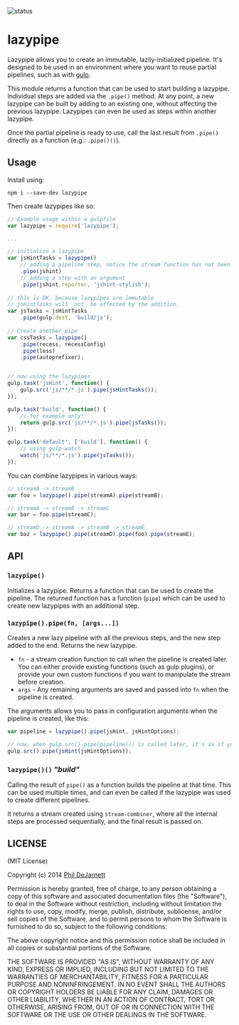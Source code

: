 ![status](https://secure.travis-ci.org/OverZealous/lazypipe.png?branch=master)

lazypipe
=======

Lazypipe allows you to create an immutable, lazily-initialized pipeline.  It's designed to be used in an environment where you want to reuse partial pipelines, such as with [gulp](http://gulpjs.com).

This module returns a function that can be used to start building a lazypipe.  Individual steps are added via the `.pipe()` method.  At any point, a new lazypipe can be built by adding to an existing one, without affecting the previous lazypipe.  Lazypipes can even be used as steps within another lazypipe.

Once the partial pipeline is ready to use, call the last result from `.pipe()` directly as a function (e.g.: `.pipe()()`).

Usage
-----

Install using:

    npm i --save-dev lazypipe

Then create lazypipes like so:

```js
// Example usage within a gulpfile
var lazypipe = require('lazypipe');

...

// initialize a lazypipe
var jsHintTasks = lazypipe()
    // adding a pipeline step, notice the stream function has not been called!
    .pipe(jshint)
    // adding a step with an argument
    .pipe(jshint.reporter, 'jshint-stylish');
 
// this is OK, because lazypipes are immutable
// jsHintTasks will _not_ be affected by the addition.
var jsTasks = jsHintTasks
    .pipe(gulp.dest, 'build/js');
 
// Create another pipe
var cssTasks = lazypipe()
    .pipe(recess, recessConfig)
    .pipe(less)
    .pipe(autoprefixer);


// now using the lazypipes
gulp.task('jsHint', function() {
    gulp.src('js/**/*.js').pipe(jsHintTasks());
});

gulp.task('build', function() {
    // for example only!
    return gulp.src('js/**/*.js').pipe(jsTasks());
});

gulp.task('default', ['build'], function() {
	// using gulp-watch
	watch('js/**/*.js').pipe(jsTasks());
});
```

You can combine lazypipes in various ways:

```js
// streamA -> streamB
var foo = lazypipe().pipe(streamA).pipe(streamB);

// streamA -> streamB -> streamC
var bar = foo.pipe(streamC);

// streamD -> streamA -> streamB -> streamE
var baz = lazypipe().pipe(streamD).pipe(foo).pipe(streamE);

```

API
---

### `lazypipe()`

Initializes a lazypipe.  Returns a function that can be used to create the pipeline.  The returned function has a function (`pipe`) which can be used to create new lazypipes with an additional step.

### `lazypipe().pipe(fn, [args...])`

Creates a new lazy pipeline with all the previous steps, and the new step added to the end.  Returns the new lazypipe.

* `fn` - a stream creation function to call when the pipeline is created later.  You can either provide existing functions (such as gulp plugins), or provide your own custom functions if you want to manipulate the stream before creation.
* `args` - Any remaining arguments are saved and passed into `fn` when the pipeline is created.

The arguments allows you to pass in configuration arguments when the pipeline is created, like this:

```js
var pipeline = lazypipe().pipe(jsHint, jsHintOptions);

// now, when gulp.src().pipe(pipeline()) is called later, it's as if you did:
gulp.src().pipe(jsHint(jsHintOptions));
```

### `lazypipe()()`  *"build"*

Calling the result of `pipe()` as a function builds the pipeline at that time.  This can be used multiple times, and can even be called if the lazypipe was used to create different pipelines.

It returns a stream created using `stream-combiner`, where all the internal steps are processed sequentially, and the final result is passed on.


LICENSE
-------

(MIT License)

Copyright (c) 2014 [Phil DeJarnett](http://overzealous.com)

Permission is hereby granted, free of charge, to any person obtaining
a copy of this software and associated documentation files (the
"Software"), to deal in the Software without restriction, including
without limitation the rights to use, copy, modify, merge, publish,
distribute, sublicense, and/or sell copies of the Software, and to
permit persons to whom the Software is furnished to do so, subject to
the following conditions:

The above copyright notice and this permission notice shall be
included in all copies or substantial portions of the Software.

THE SOFTWARE IS PROVIDED "AS IS", WITHOUT WARRANTY OF ANY KIND,
EXPRESS OR IMPLIED, INCLUDING BUT NOT LIMITED TO THE WARRANTIES OF
MERCHANTABILITY, FITNESS FOR A PARTICULAR PURPOSE AND
NONINFRINGEMENT. IN NO EVENT SHALL THE AUTHORS OR COPYRIGHT HOLDERS BE
LIABLE FOR ANY CLAIM, DAMAGES OR OTHER LIABILITY, WHETHER IN AN ACTION
OF CONTRACT, TORT OR OTHERWISE, ARISING FROM, OUT OF OR IN CONNECTION
WITH THE SOFTWARE OR THE USE OR OTHER DEALINGS IN THE SOFTWARE.
